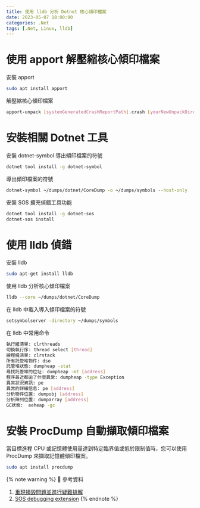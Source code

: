 ```yaml
---
title: 使用 lldb 分析 Dotnet 核心傾印檔案
date: 2023-05-07 18:00:00
categories: .Net
tags: [.Net, Linux, lldb]
---
```


# 使用 apport 解壓縮核心傾印檔案
安裝 apport
```bash
sudo apt install apport
```

解壓縮核心傾印檔案
```bash
apport-unpack [systemGeneratedCrashReportPath].crash [yourNewUnpackDirectoryHere]
```

<!--more-->

<!-- cd [yourNewUnpackDirectoryHere]/
sudo apt install gdb
gdb `cat ExecutablePath` CoreDump
堆疊: bt full
顯示一些特定的資訊: info
中斷點: b
印出程式碼: list ( l )
顯示正在執行的程式:info frame 0
對執行中的程式以進行除錯: attach PID
在拋出的異常上設置斷點: catch throw
印出變數內容: print *(long**)0x7fffffffdc98
檢查點: watch *(long**)0x7fffffffdc98
反向調試: reverse-stepi -->

<!-- export PATH="$PATH:/root/.dotnet/tools" -->

<!-- dotnet tool install -g dotnet-dump
dotnet-dump ps
dotnet-dump collect --process-id 1902 -->

# 安裝相關 Dotnet 工具

安裝 dotnet-symbol 導出傾印檔案的符號
```bash
dotnet tool install -g dotnet-symbol
```

導出傾印檔案的符號
```bash
dotnet-symbol ~/dumps/dotnet/CoreDump -o ~/dumps/symbols --host-only
```

安裝 SOS 擴充偵錯工具功能
```bash
dotnet tool install -g dotnet-sos
dotnet-sos install
```

# 使用 lldb 偵錯

安裝 lldb
```bash
sudo apt-get install lldb
```

使用 lldb 分析核心傾印檔案
```bash
lldb --core ~/dumps/dotnet/CoreDump
```

在 lldb 中載入導入傾印檔案的符號
```bash
setsymbolserver -directory ~/dumps/symbols
```

在 lldb 中常用命令
```bash
執行緒清單: clrthreads
切換執行序: thread select [thread]
線程棧清單: clrstack
所有託管堆物件: dso
託管堆狀態: dumpheap -stat
尋找託管堆的位址: dumpheap -mt [address]
程序最近都拋了什麼異常: dumpheap -type Exception
異常狀況資訊: pe
異常的詳細信息: pe [address]
分析物件位置: dumpobj [address]
分析陣列位置: dumparray [address]
GC狀態:  eeheap -gc
```

# 安裝 ProcDump 自動擷取傾印檔案

當目標進程 CPU 或記憶體使用量達到特定臨界值或低於限制值時，您可以使用 ProcDump 來擷取記憶體傾印檔案。
```bash
sudo apt install procdump
```

{% note warning %}
📜 參考資料
1. [重現損毀問題並進行疑難排解](https://learn.microsoft.com/zh-tw/troubleshoot/developer/webapps/aspnetcore/practice-troubleshoot-linux/lab-1-1-reproduce-troubleshoot)
2. [SOS debugging extension](https://learn.microsoft.com/en-us/dotnet/core/diagnostics/sos-debugging-extension)
{% endnote %}